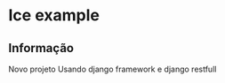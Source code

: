 Ice example
===================

Informação
------------
 Novo projeto Usando django framework e django restfull

	
